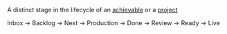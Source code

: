 A distinct stage in the lifecycle of an [achievable](achievable.md) or a [project](project.md)

Inbox -> Backlog -> Next -> Production -> Done -> Review -> Ready -> Live  
